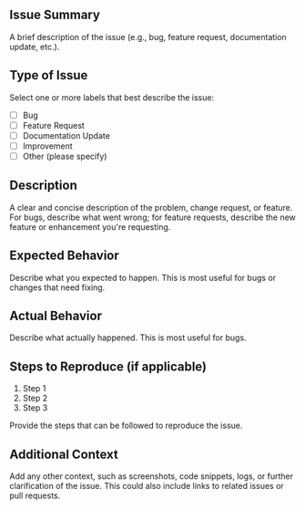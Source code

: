 ## Issue Summary
A brief description of the issue (e.g., bug, feature request, documentation update, etc.).

## Type of Issue
Select one or more labels that best describe the issue:

- [ ] Bug
- [ ] Feature Request
- [ ] Documentation Update
- [ ] Improvement
- [ ] Other (please specify)

## Description
A clear and concise description of the problem, change request, or feature. For bugs, describe what went wrong; for feature requests, describe the new feature or enhancement you're requesting.

## Expected Behavior
Describe what you expected to happen. This is most useful for bugs or changes that need fixing.

## Actual Behavior
Describe what actually happened. This is most useful for bugs.

## Steps to Reproduce (if applicable)
1. Step 1
2. Step 2
3. Step 3

Provide the steps that can be followed to reproduce the issue.

## Additional Context
Add any other context, such as screenshots, code snippets, logs, or further clarification of the issue. This could also include links to related issues or pull requests.
